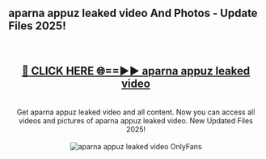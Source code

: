 <h2>aparna appuz leaked video And Photos - Update Files 2025!</h2>
<br>
<div align="center">
<h2><a href="https://top-ai-tools.click/QrbHav" rel="nofollow">🔴 CLICK HERE 🌐==►► aparna appuz leaked video</a></h2>
<br>
Get aparna appuz leaked video and all content. Now you can access all videos and pictures of aparna appuz leaked video. New Updated Files 2025!
<br>
<br>
<a href="https://top-ai-tools.click/QrbHav" rel="nofollow" data-target="animated-image.originalLink"><img src="https://i.ibb.co.com/WyWwxjT/player-gif2.gif" alt="aparna appuz leaked video OnlyFans" style="max-width: 100%; display: inline-block;" data-target="animated-image.originalImage"></a>
</div>
<br>